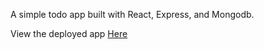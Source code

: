 A simple todo app built with React, Express, and Mongodb.

View the deployed app [Here](https://mongo-todo-app.herokuapp.com)

